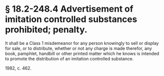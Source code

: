 # § 18.2-248.4 Advertisement of imitation controlled substances prohibited; penalty.

<p>It shall be a Class 1 misdemeanor for any person knowingly to sell or display for sale, or to distribute, whether or not any charge is made therefor, any book, pamphlet, handbill or other printed matter which he knows is intended to promote the distribution of an imitation controlled substance.</p><p>1982, c. 462.</p>